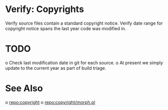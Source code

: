 Verify: Copyrights
==================

Verify source files contain a standard copyright notice.
Verify date range for copyright notice spans the last year code was modified in.

TODO
====
  o Check last modification date in git for each source.
  o At present we simply update to the current year as part of build triage.

See Also
========
  o [repo:copyright](https://github.com/joey-onf/copyright/tree/origin/master)
  o [repo:copyright/morph.pl](https://github.com/joey-onf/copyright/blob/origin/master/morph.pl)
